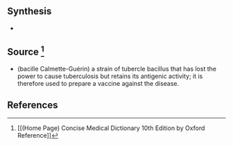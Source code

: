 ## Synthesis
- 
## Source [^1]
- (bacille Calmette-Guérin) a strain of tubercle bacillus that has lost the power to cause tuberculosis but retains its antigenic activity; it is therefore used to prepare a vaccine against the disease.
## References

[^1]: [[(Home Page) Concise Medical Dictionary 10th Edition by Oxford Reference]]